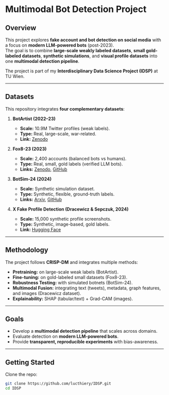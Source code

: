 # Multimodal Bot Detection Project

## Overview
This project explores **fake account and bot detection on social media** with a focus on **modern LLM-powered bots** (post-2023).  
The goal is to combine **large-scale weakly labeled datasets**, **small gold-labeled datasets**, **synthetic simulations**, and **visual profile datasets** into one **multimodal detection pipeline**.

The project is part of my **Interdisciplinary Data Science Project (IDSP)** at TU Wien.

---

## Datasets
This repository integrates **four complementary datasets**:

1. **BotArtist (2022–23)**  
   - **Scale:** 10.9M Twitter profiles (weak labels).  
   - **Type:** Real, large-scale, war-related.  
   - **Link:** [Zenodo](https://zenodo.org/records/11203900)  

2. **Fox8-23 (2023)**  
   - **Scale:** 2,400 accounts (balanced bots vs humans).  
   - **Type:** Real, small, gold labels (verified LLM bots).  
   - **Links:** [Zenodo](https://zenodo.org/record/10066202), [GitHub](https://github.com/osome-iu/AIBot_fox8)  

3. **BotSim-24 (2024)**  
   - **Scale:** Synthetic simulation dataset.  
   - **Type:** Synthetic, flexible, ground-truth labels.  
   - **Links:** [Arxiv](https://arxiv.org/abs/2412.13420), [GitHub](https://github.com/QQQQQQBY/BotSim/tree/main)  

4. **X Fake Profile Detection (Dracewicz & Sepczuk, 2024)**  
   - **Scale:** 15,000 synthetic profile screenshots.  
   - **Type:** Synthetic, image-based, gold labels.  
   - **Link:** [Hugging Face](https://huggingface.co/datasets/drveronika/x_fake_profile_detection)  

---

## Methodology
The project follows **CRISP-DM** and integrates multiple methods:

- **Pretraining:** on large-scale weak labels (BotArtist).  
- **Fine-tuning:** on gold-labeled small datasets (Fox8-23).  
- **Robustness Testing:** with simulated botnets (BotSim-24).  
- **Multimodal Fusion:** integrating text (tweets), metadata, graph features, and images (Dracewicz dataset).  
- **Explainability:** SHAP (tabular/text) + Grad-CAM (images).  

---

## Goals
- Develop a **multimodal detection pipeline** that scales across domains.  
- Evaluate detection on **modern LLM-powered bots**.  
- Provide **transparent, reproducible experiments** with bias-awareness.  

---

## Getting Started
Clone the repo:

```bash
git clone https://github.com/lucthiery/IDSP.git
cd IDSP

